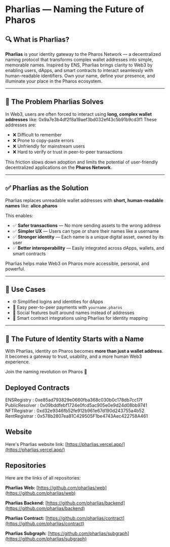 # Pharlias — Naming the Future of Pharos

## 🔍 What is Pharlias?

**Pharlias** is your identity gateway to the Pharos Network — a decentralized naming protocol that transforms complex wallet addresses into simple, memorable names. Inspired by ENS, Pharlias brings clarity to Web3 by enabling users, dApps, and smart contracts to interact seamlessly with human-readable identifiers. Own your name, define your presence, and illuminate your place in the Pharos ecosystem.

---

## 🧩 The Problem Pharlias Solves

In Web3, users are often forced to interact using **long, complex wallet addresses** like: 0x9a7e3b4df2f8a19aef3bd032ef43c5b91b9cd3f1
These addresses are:
- ❌ Difficult to remember  
- ❌ Prone to copy-paste errors  
- ❌ Unfriendly for mainstream users  
- ❌ Hard to verify or trust in peer-to-peer transactions

This friction slows down adoption and limits the potential of user-friendly decentralized applications on the **Pharos Network**.

---

## ✅ Pharlias as the Solution

Pharlias replaces unreadable wallet addresses with **short, human-readable names** like: **alice.pharos**

This enables:

- ✅ **Safer transactions** — No more sending assets to the wrong address  
- ✅ **Simpler UX** — Users can type or share their names like a username  
- ✅ **Stronger identity** — Each name is a unique digital asset, owned by its user  
- ✅ **Better interoperability** — Easily integrated across dApps, wallets, and smart contracts  

Pharlias helps make Web3 on Pharos more accessible, personal, and powerful.

---

## 🔗 Use Cases

- 🌐 Simplified logins and identities for dApps  
- 💸 Easy peer-to-peer payments with `yourname.pharos`  
- 📱 Social features built around names instead of addresses  
- 🧱 Smart contract integrations using Pharlias for identity mapping

---

## 🚀 The Future of Identity Starts with a Name

With Pharlias, identity on Pharos becomes **more than just a wallet address**. It becomes a gateway to trust, usability, and a more human Web3 experience.

Join the naming revolution on Pharos 🌟

## Deployed Contracts
ENSRegistry : 0xe85ad793829e0660fba368c030b0c178db7cc17f
PublicResolver : 0x09bddfebf1724e0fcd5ac905e0e9d24d08bb9741
NFTRegistrar : 0xd32e9346fb52fe912b961e67d190d243755a4b52
RentRegistrar : 0x578b2807ea81C429505F1be4743Aec422758A461

## Website
Here's Pharlias website link: [https://pharlias.vercel.app/](https://pharlias.vercel.app/)

## Repositories
Here are the links of all repositories:

**Pharlias Web:** [https://github.com/pharlias/web](https://github.com/pharlias/web)

**Pharlias Backend:** [https://github.com/pharlias/backend](https://github.com/pharlias/backend)

**Pharlias Contract:** [https://github.com/pharlias/contract](https://github.com/pharlias/contract)

**Pharlias Subgraph:** [https://github.com/pharlias/subgraph](https://github.com/pharlias/subgraph)